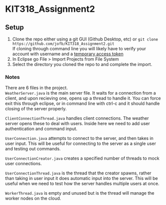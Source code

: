 # KIT318_Assignment2

## Setup
1. Clone the repo either using a git GUI (Github Desktop, etc) or `git clone https://github.com/jofb/KIT318_Assignment2.git`
</br>If cloning through command line you will likely have to verify your account with username and a [temporary access token](https://docs.github.com/en/authentication/keeping-your-account-and-data-secure/creating-a-personal-access-token)
2. In Eclipse go File > Import Projects from File System
3. Select the directory you cloned the repo to and complete the import.

### Notes

There are 6 files in the project. </br>
`WeatherServer.java` is the main server file. It waits for a connection from a client, and upon recieving one, opens up a thread to handle it. You can force exit this through eclipse, or in command line with ctrl-c and it should handle closing of the server properly. </br>

`ClientConnectionThread.java` handles client connections. The weather server opens these to deal with users. Inside here we need to add user authentication and command input. </br>

`UserConnection.java` attempts to connect to the server, and then takes in user input. This will be useful for connecting to the server as a single user and testing out commands. </br>

`UserConnectionCreator.java` creates a specified number of threads to mock user connections. </br>

`UserConnectionThread.java` is the thread that the creator spawns, rather than taking in user input it does automatic input into the server. This will be useful when we need to test how the server handles multiple users at once. </br>

`WorkerThread.java` is empty and unused but is the thread will manage the worker nodes on the cloud.
